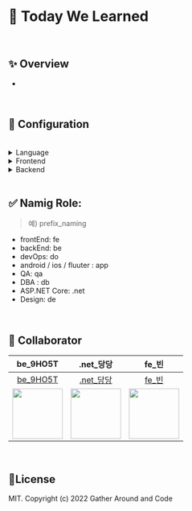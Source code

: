 # :tada: Today We Learned


<br>

## :sparkles: Overview

- []()


<br>

## :wrench: Configuration

<br> 

<details>
  <summary>Language</summary>
  
  <br> 
  
  - 
  - 
  - 
  - 

</details>

<details>
  <summary>Frontend</summary>
  
  <br> 
  
  - 
  

</details>

<details>
  <summary>Backend</summary>
  
  <br> 
  
  - 
  

</details>

<br>

## :white_check_mark: Namig Role: 
> 예) prefix_naming 
- frontEnd: fe
- backEnd: be
- devOps: do
- android / ios  / fluuter : app
- QA: qa
- DBA : db
- ASP.NET Core: .net
- Design: de 

<br>


## :construction_worker: Collaborator
| be_9HO5T  | .net_당당 | fe_빈 |
| :-------: | :---------: | :----------------: | 
| [be_9HO5T](https://github.com/Dongsoon-Shin) | [.net_당당](https://github.com/positiveconfident) |[fe_빈](https://github.com/holabee) |
| <img src="https://avatars.githubusercontent.com/Dongsoon-Shin" width="100"> | <img src="https://avatars.githubusercontent.com/positiveconfident" width="100"> |  <img src="https://avatars.githubusercontent.com/holabee" width="100"> |


<br>

## :page_facing_up:License
MIT. Copyright (c) 2022 Gather Around and Code
